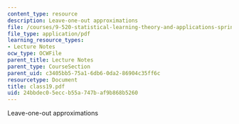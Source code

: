 ```yaml
---
content_type: resource
description: Leave-one-out approximations
file: /courses/9-520-statistical-learning-theory-and-applications-spring-2003/24bbdec05eccb55a747baf9b868b5260_class19.pdf
file_type: application/pdf
learning_resource_types:
- Lecture Notes
ocw_type: OCWFile
parent_title: Lecture Notes
parent_type: CourseSection
parent_uid: c3405bb5-75a1-6db6-0da2-86904c35ff6c
resourcetype: Document
title: class19.pdf
uid: 24bbdec0-5ecc-b55a-747b-af9b868b5260
---
```

Leave-one-out approximations

